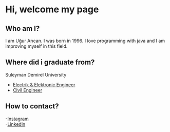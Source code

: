 # Hi, welcome my page
## Who am I?
I am Uğur Arıcan. I was born in 1996. I love programming with java and I am improving myself in this field.
## Where did i graduate from?
Suleyman Demirel University
- [Electrik & Elektronic Engineer](https://teknoloji.isparta.edu.tr/elektrikelektronik) 
- [Civil Engineer](https://teknoloji.isparta.edu.tr/tekinsaat)
## How to contact?
-[Instagram](https://www.instagram.com/arcn.sevur/)   
-[Linkedin](https://www.linkedin.com/in/ugur-arican/)
